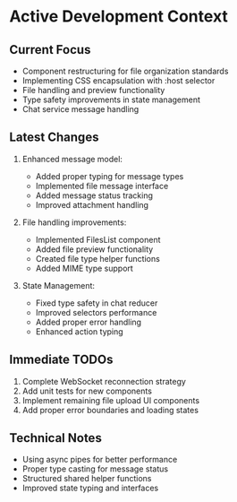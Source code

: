 # Active Development Context

## Current Focus
- Component restructuring for file organization standards
- Implementing CSS encapsulation with :host selector
- File handling and preview functionality
- Type safety improvements in state management
- Chat service message handling

## Latest Changes
1. Enhanced message model:
   - Added proper typing for message types
   - Implemented file message interface
   - Added message status tracking
   - Improved attachment handling

2. File handling improvements:
   - Implemented FilesList component
   - Added file preview functionality
   - Created file type helper functions
   - Added MIME type support

3. State Management:
   - Fixed type safety in chat reducer
   - Improved selectors performance
   - Added proper error handling
   - Enhanced action typing

## Immediate TODOs
1. Complete WebSocket reconnection strategy
2. Add unit tests for new components
3. Implement remaining file upload UI components
4. Add proper error boundaries and loading states

## Technical Notes
- Using async pipes for better performance
- Proper type casting for message status
- Structured shared helper functions
- Improved state typing and interfaces
